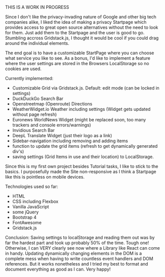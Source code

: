 THIS IS A WORK IN PROGRESS

Since I don't like the privacy-invading nature of Google and other big tech companies alike, I liked the idea of making a privacy Startpage which provides access to great open source alternatives
without the need to look for them. Just add them to the Startpage and the user is good to go.
Stumbling accross Gridstack.js, I thought it would be cool if you could drag around the individual elements.

The end goal is to have a customizable StartPage where you can choose what service you like to see. 
As a bonus, I'd like to implement a feature where the user settings are stored in the Browsers LocalStorage so no cookies are used.

Currently implemented:
- Customizable Grid via Gridstack.js. Default: edit mode (can be locked in settings)
- DuckDuckGo Search Bar
- Openstreetmap (Openroute) Directions
- WeatherWidget.io Weather including settings (Widget gets updated without page refresh)
- Euronews WorldNews Widget (might be replaced soon, too many trackers and console errors/warnings)
- Invidious Search Bar
- DeepL Translate Widget (just their logo as a link)
- Sidebar-navigation including removing and adding items
- function to update the grid items (refresh to get dynamically generated div's)
- saving settings (Grid Items in use and their location) to LocalStorage.


Since this is my first own project besides Tutorial tasks, I like to stick to the basics. 
I purposefully made the Site non-responsive as I think a Startpage like this is pointless on mobile devices.

Technologies used so far:

- HTML
- CSS including Flexbox
- Vanilla JavaScript
- some jQuery
- Bootstrap 4
- FontAwesome
- Gridstack.js


Conclusion:
Saving settings to localStorage and reading them out was by far the hardest part and took up probably 50% of the time. Tough one!
Otherwise, I can VERY clearly see now where a Library like React can come in handy. Updating dynamically changing elements in the DOM is a complete mess when having to write countless event handlers and DOM references.
But it works nonetheless and I tried my best to format and document everything as good as I can. Very happy!
